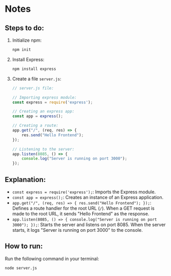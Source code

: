 # Notes

## Steps to do:

1. Initialize npm:
    ```sh
    npm init
    ```

2. Install Express:
    ```sh
    npm install express
    ```

3. Create a file `server.js`:
    ```javascript
    // server.js file:

    // Importing express module:
    const express = require('express');

    // Creating an express app:
    const app = express();

    // Creating a route:
    app.get("/", (req, res) => {
        res.send("Hello Frontend");
    });

    // Listening to the server:
    app.listen(8085, () => {
        console.log("Server is running on port 3000");
    });
    ```

## Explanation:

- `const express = require('express');`: Imports the Express module.
- `const app = express();`: Creates an instance of an Express application.
- `app.get("/", (req, res) => { res.send("Hello Frontend"); });`: Defines a route handler for the root URL (`/`). When a GET request is made to the root URL, it sends "Hello Frontend" as the response.
- `app.listen(8085, () => { console.log("Server is running on port 3000"); });`: Starts the server and listens on port 8085. When the server starts, it logs "Server is running on port 3000" to the console.


## How to run:

Run the following command in your terminal:
```sh
node server.js
```